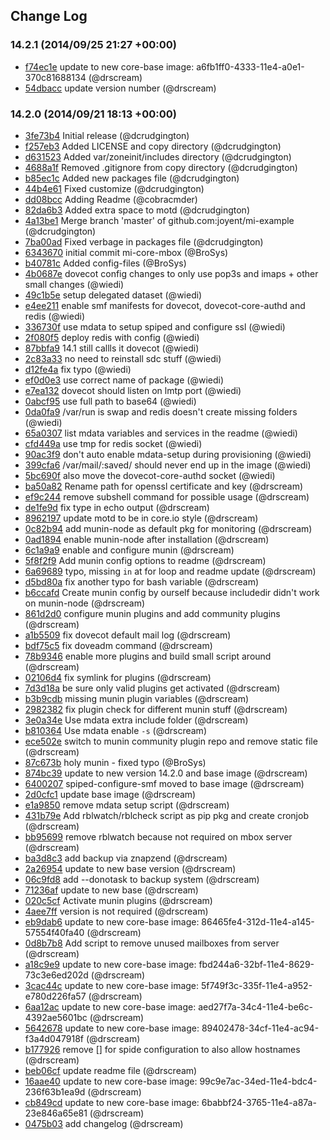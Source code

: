 ## Change Log

### 14.2.1 (2014/09/25 21:27 +00:00)
- [f74ec1e](https://github.com/skylime/mi-core-mbox/commit/f74ec1e42c83356f338bd0a764ee408c04c77838) update to new core-base image: a6fb1ff0-4333-11e4-a0e1-370c81688134 (@drscream)
- [54dbacc](https://github.com/skylime/mi-core-mbox/commit/54dbacc8d920a3561fe61aed884c3e4bb6586d50) update version number (@drscream)

### 14.2.0 (2014/09/21 18:13 +00:00)
- [3fe73b4](https://github.com/skylime/mi-core-mbox/commit/3fe73b4e91d6b85f38c4f1b40893d731f2156ac0) Initial release (@dcrudgington)
- [f257eb3](https://github.com/skylime/mi-core-mbox/commit/f257eb37c85ba5064d7780b282408e950d3cd34d) Added LICENSE and copy directory (@dcrudgington)
- [d631523](https://github.com/skylime/mi-core-mbox/commit/d6315237ff15b5d07a9dd1cc1dc3e0e55fe84414) Added var/zoneinit/includes directory (@dcrudgington)
- [4688a1f](https://github.com/skylime/mi-core-mbox/commit/4688a1f405b65ff625a1506562a3544e1f8187f3) Removed .gitignore from copy directory (@dcrudgington)
- [b85ec1c](https://github.com/skylime/mi-core-mbox/commit/b85ec1c9ec55582f177782360cb1d350ef8dc1f5) Added new packages file (@dcrudgington)
- [44b4e61](https://github.com/skylime/mi-core-mbox/commit/44b4e61fbcb51ff98307525da592818a2e8dd335) Fixed customize (@dcrudgington)
- [dd08bcc](https://github.com/skylime/mi-core-mbox/commit/dd08bcca66779dfb8fd4c705c78de953a6b054f4) Adding Readme (@cobracmder)
- [82da6b3](https://github.com/skylime/mi-core-mbox/commit/82da6b3bcdc401835ca9fa9c5d93b4053d9093b9) Added extra space to motd (@dcrudgington)
- [4a13be1](https://github.com/skylime/mi-core-mbox/commit/4a13be16f18d7d5d430027229dae509421693807) Merge branch 'master' of github.com:joyent/mi-example (@dcrudgington)
- [7ba00ad](https://github.com/skylime/mi-core-mbox/commit/7ba00ad09715c7e8f551cbe5caa95fb025115324) Fixed verbage in packages file (@dcrudgington)
- [6343670](https://github.com/skylime/mi-core-mbox/commit/6343670f84d2ff4978a5e5ef4af13845082753f5) initial commit mi-core-mbox (@BroSys)
- [b40781c](https://github.com/skylime/mi-core-mbox/commit/b40781cbddbce832b4e916674575728dc73a2557) Added config-files (@BroSys)
- [4b0687e](https://github.com/skylime/mi-core-mbox/commit/4b0687e80653897e72aa3904a259cb2a4b78b41c) dovecot config changes to only use pop3s and imaps + other small changes (@wiedi)
- [49c1b5e](https://github.com/skylime/mi-core-mbox/commit/49c1b5ecfa8c773889f48d768a7d24774c6ad740) setup delegated dataset (@wiedi)
- [e4ee211](https://github.com/skylime/mi-core-mbox/commit/e4ee211bd175906909c33d3d534fe54710ef8c7b) enable smf manifests for dovecot, dovecot-core-authd and redis (@wiedi)
- [336730f](https://github.com/skylime/mi-core-mbox/commit/336730f40a862ff77364a3bbea06f9d52528a996) use mdata to setup spiped and configure ssl (@wiedi)
- [2f080f5](https://github.com/skylime/mi-core-mbox/commit/2f080f58074b4c8fed99ec1b830046b5ee5f1e61) deploy redis with config (@wiedi)
- [87bbfa9](https://github.com/skylime/mi-core-mbox/commit/87bbfa939eeeb0c744297c68ef5ba94fb7286a4a) 14.1 still callls it dovecot (@wiedi)
- [2c83a33](https://github.com/skylime/mi-core-mbox/commit/2c83a338a946691bb8eb027aebb89a6696a9ed99) no need to reinstall sdc stuff (@wiedi)
- [d12fe4a](https://github.com/skylime/mi-core-mbox/commit/d12fe4a10cbd64794bacdf49801c0bd1abbd4a53) fix typo (@wiedi)
- [ef0d0e3](https://github.com/skylime/mi-core-mbox/commit/ef0d0e3d69229aeb746fb14120da8c0b1dfb134d) use correct name of package (@wiedi)
- [e7ea132](https://github.com/skylime/mi-core-mbox/commit/e7ea132e07c7b01318f2b57b4bed804853583c13) dovecot should listen on lmtp port (@wiedi)
- [0abcf95](https://github.com/skylime/mi-core-mbox/commit/0abcf95729e7fd2fe615a1f9400af0f4ecac329d) use full path to base64 (@wiedi)
- [0da0fa9](https://github.com/skylime/mi-core-mbox/commit/0da0fa967bf348640e6d92f4f8f35d3d22f80ac1) /var/run is swap and redis doesn't create missing folders (@wiedi)
- [65a0307](https://github.com/skylime/mi-core-mbox/commit/65a030717aaabc4e7ad7c815fe0fa3b9518c270f) list mdata variables and services in the readme (@wiedi)
- [cfd449a](https://github.com/skylime/mi-core-mbox/commit/cfd449ae53cae2370d1ae1c0f2aae964a08660df) use tmp for redis socket (@wiedi)
- [90ac3f9](https://github.com/skylime/mi-core-mbox/commit/90ac3f92e6d2164137779c8c96524be19a5e2f07) don't auto enable mdata-setup during provisioning (@wiedi)
- [399cfa6](https://github.com/skylime/mi-core-mbox/commit/399cfa62d2407bb7e232c33afeb9d9c4195d014f) /var/mail/:saved/ should never end up in the image (@wiedi)
- [5bc690f](https://github.com/skylime/mi-core-mbox/commit/5bc690f259ac2522961351200576a278380cddaf) also move the dovecot-core-authd socket (@wiedi)
- [ba50a82](https://github.com/skylime/mi-core-mbox/commit/ba50a8212a146f3fa739e7ad2e7f3ac2b21607f2) Rename path for openssl certificate and key (@drscream)
- [ef9c244](https://github.com/skylime/mi-core-mbox/commit/ef9c244cbefe955ede0d530fc0c525389842a039) remove subshell command for possible usage (@drscream)
- [de1fe9d](https://github.com/skylime/mi-core-mbox/commit/de1fe9d07788aa6a29f673d0c54f9c2c5f1907fa) fix type in echo output (@drscream)
- [8962197](https://github.com/skylime/mi-core-mbox/commit/8962197f1e2526dc701fc89ad546b2110de74152) update motd to be in core.io style (@drscream)
- [0c82b94](https://github.com/skylime/mi-core-mbox/commit/0c82b9434b97259e7b3a17a26a6bb26483437786) add munin-node as default pkg for monitoring (@drscream)
- [0ad1894](https://github.com/skylime/mi-core-mbox/commit/0ad18942c5384ea82a62b0e681e3258187c3a0a4) enable munin-node after installation (@drscream)
- [6c1a9a9](https://github.com/skylime/mi-core-mbox/commit/6c1a9a92cd49389b18f84b6f525c02303291d465) enable and configure munin (@drscream)
- [5f8f2f9](https://github.com/skylime/mi-core-mbox/commit/5f8f2f9e94825599ddb8caacd062b6da7ca0820c) Add munin config options to readme (@drscream)
- [6a69689](https://github.com/skylime/mi-core-mbox/commit/6a69689a6c969f6c234530b0a2ebf0df34e2ec30) typo, missing `in` at for loop and readme update (@drscream)
- [d5bd80a](https://github.com/skylime/mi-core-mbox/commit/d5bd80a32ccef76b7df5c06e748d66af17de8753) fix another typo for bash variable (@drscream)
- [b6ccafd](https://github.com/skylime/mi-core-mbox/commit/b6ccafd67cd521f423c63382b9667e627bb7291c) Create munin config by ourself because includedir didn't work on munin-node (@drscream)
- [861d2d0](https://github.com/skylime/mi-core-mbox/commit/861d2d0ffaf5b5e76dbb0c854d38ceae9061ab4a) configure munin plugins and add community plugins (@drscream)
- [a1b5509](https://github.com/skylime/mi-core-mbox/commit/a1b550980e6ac073c7d32476bb332bf50ef6fd8b) fix dovecot default mail log (@drscream)
- [bdf75c5](https://github.com/skylime/mi-core-mbox/commit/bdf75c56f308c480e7f150e00b9c15388ff80ba0) fix doveadm command (@drscream)
- [78b9346](https://github.com/skylime/mi-core-mbox/commit/78b93466385dc0884feef74d1ce640af51397bc1) enable more plugins and build small script around (@drscream)
- [02106d4](https://github.com/skylime/mi-core-mbox/commit/02106d4bb7cb932a54a7a6100a0e84782f97eac1) fix symlink for plugins (@drscream)
- [7d3d18a](https://github.com/skylime/mi-core-mbox/commit/7d3d18ae313d8dd07990865748f09ac899da9e1b) be sure only valid plugins get activated (@drscream)
- [b3b9cdb](https://github.com/skylime/mi-core-mbox/commit/b3b9cdb31b73a3daac4b9715bedccd98acb1814a) missing munin plugin variables (@drscream)
- [2982382](https://github.com/skylime/mi-core-mbox/commit/2982382746fda593b950dadf42ea097a5822469c) fix plugin check for different munin stuff (@drscream)
- [3e0a34e](https://github.com/skylime/mi-core-mbox/commit/3e0a34ef9654e3f0a1c157bc8c1d7ed75e26c913) Use mdata extra include folder (@drscream)
- [b810364](https://github.com/skylime/mi-core-mbox/commit/b810364dec1eed6b35eaf5f04830c80273123359) Use mdata enable `-s` (@drscream)
- [ece502e](https://github.com/skylime/mi-core-mbox/commit/ece502e4ca8fd1ea21e9a13368c2945ecc13c524) switch to munin community plugin repo and remove static file (@drscream)
- [87c673b](https://github.com/skylime/mi-core-mbox/commit/87c673b0ab8a40b4c7ec7043e0ff0d58f36cc1e6) holy munin - fixed typo (@BroSys)
- [874bc39](https://github.com/skylime/mi-core-mbox/commit/874bc39b40d0f2a1c07afac70d6a389f1a76b803) update to new version 14.2.0 and base image (@drscream)
- [6400207](https://github.com/skylime/mi-core-mbox/commit/6400207ef92693b0a2634b614c0d30a374b0316b) spiped-configure-smf moved to base image (@drscream)
- [2d0cfc1](https://github.com/skylime/mi-core-mbox/commit/2d0cfc1cd9fe89bc402a78ff010759d00d06de61) update base image (@drscream)
- [e1a9850](https://github.com/skylime/mi-core-mbox/commit/e1a985099428cc163111b89fb57e384871babcfd) remove mdata setup script (@drscream)
- [431b79e](https://github.com/skylime/mi-core-mbox/commit/431b79ebf91bb45f5d72995180b94c8c8c2da270) Add rblwatch/rblcheck script as pip pkg and create cronjob (@drscream)
- [bb95699](https://github.com/skylime/mi-core-mbox/commit/bb9569991604b8be61205e15322429441611d2f3) remove rblwatch because not required on mbox server (@drscream)
- [ba3d8c3](https://github.com/skylime/mi-core-mbox/commit/ba3d8c35097b153f2e57addd1538b11458a40682) add backup via znapzend (@drscream)
- [2a26954](https://github.com/skylime/mi-core-mbox/commit/2a2695436835329afadb3a9143650b4e31f79ced) update to new base version (@drscream)
- [06c9fd8](https://github.com/skylime/mi-core-mbox/commit/06c9fd8322d54387a28bdcc5f080bcf71cf811dd) add --donotask to backup system (@drscream)
- [71236af](https://github.com/skylime/mi-core-mbox/commit/71236af85636d032f92e497c4154752607c0ac96) update to new base (@drscream)
- [020c5cf](https://github.com/skylime/mi-core-mbox/commit/020c5cfc9d702b6ea4c7167cd6fcae88e130d2e9) Activate munin plugins (@drscream)
- [4aee7ff](https://github.com/skylime/mi-core-mbox/commit/4aee7ffa3f240984d23ecbdbd99dbb45f99fccc4) version is not required (@drscream)
- [eb9dab6](https://github.com/skylime/mi-core-mbox/commit/eb9dab65fc140e70e78d2092ac55ff03bb427f31) update to new core-base image: 86465fe4-312d-11e4-a145-57554f40fa40 (@drscream)
- [0d8b7b8](https://github.com/skylime/mi-core-mbox/commit/0d8b7b8844bb865e802683f986b832af1bfdf5a9) Add script to remove unused mailboxes from server (@drscream)
- [a18c9e9](https://github.com/skylime/mi-core-mbox/commit/a18c9e9c18887d81732022cd7e04df4e69574c66) update to new core-base image: fbd244a6-32bf-11e4-8629-73c3e6ed202d (@drscream)
- [3cac44c](https://github.com/skylime/mi-core-mbox/commit/3cac44cd7de51b4964f6058a8d84dae57c023152) update to new core-base image: 5f749f3c-335f-11e4-a952-e780d226fa57 (@drscream)
- [6aa12ac](https://github.com/skylime/mi-core-mbox/commit/6aa12ac42b984005718a3aeee1487bc266548f84) update to new core-base image: aed27f7a-34c4-11e4-be6c-4392ae5601bc (@drscream)
- [5642678](https://github.com/skylime/mi-core-mbox/commit/56426784b89afe0167af43f00ca4e6d0b5796ca0) update to new core-base image: 89402478-34cf-11e4-ac94-f3a4d047918f (@drscream)
- [b177926](https://github.com/skylime/mi-core-mbox/commit/b1779269cbd75de6b93aac76c3f38e52bda364a8) remove [] for spide configuration to also allow hostnames (@drscream)
- [beb06cf](https://github.com/skylime/mi-core-mbox/commit/beb06cf8e7ac671e3ddd95676579bd5e51ab3511) update readme file (@drscream)
- [16aae40](https://github.com/skylime/mi-core-mbox/commit/16aae40b337ebf981fdf59303f0168bc05d06c12) update to new core-base image: 99c9e7ac-34ed-11e4-bdc4-236f63b1ea9d (@drscream)
- [cb849cd](https://github.com/skylime/mi-core-mbox/commit/cb849cdb8e26b5051a3b37aa393a74175e613ae0) update to new core-base image: 6babbf24-3765-11e4-a87a-23e846a65e81 (@drscream)
- [0475b03](https://github.com/skylime/mi-core-mbox/commit/0475b0374b2f1c437b490be7693dac55773a2954) add changelog (@drscream)
